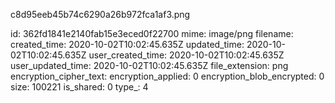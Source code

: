 c8d95eeb45b74c6290a26b972fca1af3.png

id: 362fd1841e2140fab15e3eced0f22700
mime: image/png
filename: 
created_time: 2020-10-02T10:02:45.635Z
updated_time: 2020-10-02T10:02:45.635Z
user_created_time: 2020-10-02T10:02:45.635Z
user_updated_time: 2020-10-02T10:02:45.635Z
file_extension: png
encryption_cipher_text: 
encryption_applied: 0
encryption_blob_encrypted: 0
size: 100221
is_shared: 0
type_: 4